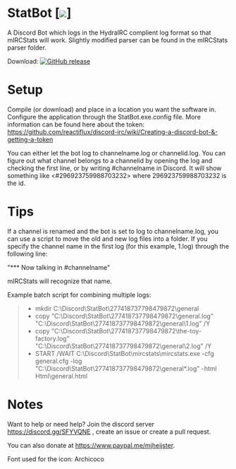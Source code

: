 # StatBot [<img src="https://img.shields.io/vso/build/moonraven/5557531f-8a79-4c7b-bde1-75757f001741/4.svg?style=flat-square"/>]
A Discord Bot which logs in the HydraIRC complient log format so that mIRCStats will work. Slightly modified parser can be found in the mIRCStats parser folder. 

Download: [![GitHub release](https://img.shields.io/github/release/mjheijster/statbot.svg?style=flat-square)](https://github.com/MJHeijster/StatBot/releases/latest)

# Setup
Compile (or download) and place in a location you want the software in. Configure the application through the StatBot.exe.config file. More information can be found here about the token: https://github.com/reactiflux/discord-irc/wiki/Creating-a-discord-bot-&-getting-a-token

You can either let the bot log to channelname.log or channelid.log. You can figure out what channel belongs to a channelid by opening the log and checking the first line, or by writing \#channelname in Discord. It will show something like <#296923759988703232> where 296923759988703232 is the id.

# Tips
If a channel is renamed and the bot is set to log to channelname.log, you can use a script to move the old and new log files into a folder. If you specify the channel name in the first log (for this example, 1.log) through the following line: 

"*** Now talking in #channelname"

mIRCStats will recognize that name.

Example batch script for combining multiple logs:

> - mkdir C:\Discord\StatBot\277418737798479872\general
> - copy "C:\Discord\StatBot\277418737798479872\general.log" "C:\Discord\StatBot\277418737798479872\general\1.log" /Y
> - copy "C:\Discord\StatBot\277418737798479872\the-toy-factory.log" "C:\Discord\StatBot\277418737798479872\general\2.log" /Y
> - START /WAIT C:\Discord\StatBot\mircstats\mircstats.exe -cfg general.cfg -log "C:\Discord\StatBot\277418737798479872\general\*.log" -html Html\general.html


# Notes
Want to help or need help? Join the discord server https://discord.gg/SFYVQNE , create an issue or create a pull request.

You can also donate at https://www.paypal.me/mjheijster.

Font used for the icon: Archicoco
